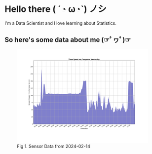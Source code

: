 
# Hello there ( ´◔ ω◔`) ノシ

I'm a Data Scientist and I love learning about Statistics.

## So here's some data about me (☞ﾟヮﾟ)☞

<figure>
  <picture>
    <source media="(prefers-color-scheme: dark)" srcset="Pi/readme/graphs/dark-plot-2024-02-14.png">
    <source media="(prefers-color-scheme: light)" srcset="Pi/readme/graphs/light-plot-2024-02-14.png">
    <img alt="Shows a black logo in light color mode and a white one in dark color mode." src="Pi/readme/graphs/light-plot-2024-02-14.png">
  </picture>
  <figcaption>Fig 1. Sensor Data from 2024-02-14</figcaption>
</figure>
